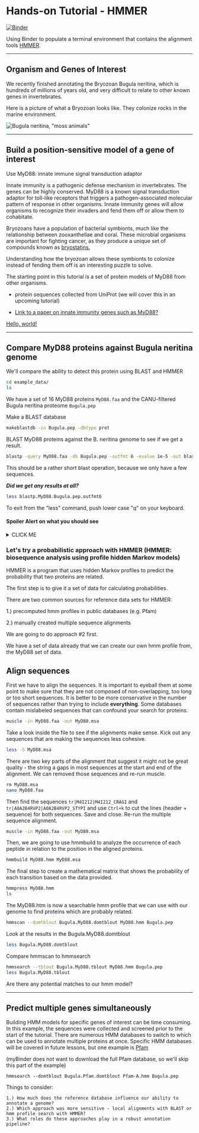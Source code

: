 # Hands-on Tutorial - HMMER

[![Binder](http://mybinder.org/badge_logo.svg)](http://mybinder.org/v2/gh/biovcnet/functional-annotation-lesson-3-binder/master?urlpath=lab)

Using Binder to populate a terminal environment that contains the alignment tools [HMMER](http://hmmer.org/).

---

## Organism and Genes of Interest

We recently finished annotating the Bryozoan Bugula neritina, which is hundreds of millions of years old, and very difficult to relate to other known genes in invertebrates.  

Here is a picture of what a Bryozoan looks like.  They colonize rocks in the marine environment.

![Bugula neritina](https://upload.wikimedia.org/wikipedia/commons/d/d4/Bugula_neritina_%28YPM_IZ_101969%29_002.jpeg), "moss animals" 

---

## Build a position-sensitive model of a gene of interest

Use MyD88: innate immune signal transduction adaptor

Innate immunity is a pathogenic defense mechanism in invertebrates.  The genes can be highly conserved. MyD88 is a known signal transduction adaptor for toll-like receptors that triggers a pathogen-associated molecular pattern  of response in other organisms.  Innate immunity genes will allow organisms to recognize their invaders and fend them off or allow them to cohabitate.

Bryozoans have a population of bacterial symbionts, much like the relationship between zooxanthellae and coral.  These microbial organisms are important for fighting cancer, as they produce a unique set of compounds known as [bryostatins.](https://www.ncbi.nlm.nih.gov/pubmed/24033119)

Understanding how the bryozoan allows these symbionts to colonize instead of fending them off is an interesting puzzle to solve.

The starting point in this tutorial is a set of protein models of MyD88 from other organisms.

- protein sequences collected from UniProt (we will cover this in an upcoming tutorial)

- [Link to a paper on innate immunity genes such as MyD88?](https://www.ncbi.nlm.nih.gov/pmc/articles/PMC4109969/)

<a href="https://www.ncbi.nlm.nih.gov/pmc/articles/PMC4109969/" target="_blank">Hello, world!</a>


---

## Compare MyD88 proteins against Bugula neritina genome

We'll compare the ability to detect this protein using BLAST and HMMER

```bash
cd example_data/
ls
```

We have a set of 16 MyD88 proteins `MyD88.faa` and the CANU-filtered Bugula neritina proteome `Bugula.pep`

Make a BLAST database

```bash
makeblastdb -in Bugula.pep -dbtype prot
```

BLAST MyD88 proteins against the B. neritina genome to see if we get a result.

```bash
blastp -query MyD88.faa -db Bugula.pep -outfmt 6 -evalue 1e-5 -out blastp.MyD88.Bugula.pep.outfmt6
```
This should be a rather short blast operation, because we only have a few sequences.

***Did we get any results at all?***

```bash
less blastp.MyD88.Bugula.pep.outfmt6
```

To exit from the "less" command, push lower case "q" on your keyboard.

#### Spoiler Alert on what you should see

<details><summary>CLICK ME</summary>
<p>
#### The file is empty
</p>
</details>

### Let's try a probabilistic approach with HMMER (HMMER: biosequence analysis using profile hidden Markov models)

HMMER is a program that uses hidden Markov profiles to predict the probability that two proteins are related.

The first step is to give it a set of data for calculating probabilities.  

There are two common sources for reference data sets for HMMER:

1.) precomputed hmm profiles in public databases (e.g. Pfam)

2.) manually created multiple sequence alignments

We are going to do approach #2 first.

We have a set of data already that we can create our own hmm profile from, the MyD88 set of data.

## Align sequences

First we have to align the sequences. It is important to eyeball them at some point to make sure that they are not composed of non-overlapping, too long or too short sequences. It is better to be more conservative in the number of sequences rather than trying to include **everything**.  Some databases contain mislabeled sequences that can confound your search for proteins.

```bash
muscle -in MyD88.faa -out MyD88.msa
```

Take a look inside the file to see if the alignments make sense.  Kick out any sequences that are making the sequences less cohesive.

```bash
less -S MyD88.msa
```

There are two key parts of the alignment that suggest it might not be great quality - the string a gaps in most sequences at the start and end of the alignment. We can removed those sequences and re-run muscle.

```bash
rm MyD88.msa
nano MyD88.faa
```

Then find the sequences `tr|M4I212|M4I212_CRAGI` and `tr|A0A2B4RVP2|A0A2B4RVP2_STYPI` and use `Ctrl+k` to cut the lines (header + sequence) for both sequences. Save and close. Re-run the multiple sequence alignment.

```bash
muscle -in MyD88.faa -out MyD88.msa
```


Then, we are going to use hmmbuild to analyze the occurrence of each peptide in relation to the position in the aligned proteins.

```bash
hmmbuild MyD88.hmm MyD88.msa
```

The final step to create a mathematical matrix that shows the probability of each transition based on the data provided.

```bash
hmmpress MyD88.hmm
ls
```

The MyD88.htm is now a searchable hmm profile that we can use with our genome to find proteins which are probably related.

```bash
hmmscan --domtblout Bugula.MyD88.domtblout MyD88.hmm Bugula.pep
```

Look at the results in the Bugula.MyD88.domtblout

```bash
less Bugula.MyD88.domtblout
```

Compare hmmscan to hmmsearch

```bash
hmmsearch --tblout Bugula.MyD88.tblout MyD88.hmm Bugula.pep
less Bugula.MyD88.tblout
```

Are there any potential matches to our hmm model?

---

## Predict multiple genes simultaneously

Building HMM models for specific genes of interest can be time consuming. In this example, the sequences were collected and screened prior to the start of the tutorial. There are numerous HMM databases to switch to which can be used to annotate multiple proteins at once. Specific HMM databases will be covered in future lessons, but one example is [Pfam](https://pfam.xfam.org/)

(myBinder does not want to download the full Pfam database, so we'll skip this part of the example)

`hmmsearch --domtblout Bugula.Pfam.domtblout Pfam-A.hmm Bugula.pep`


Things to consider:

    1.) How much does the reference database influence our ability to annotate a genome?
    2.) Which approach was more sensitive - local alignments with BLAST or hmm profile search with HMMER?
    3.) What roles do these approaches play in a robust annotation pipeline?
